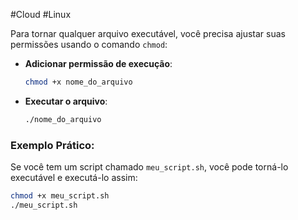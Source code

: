 #Cloud #Linux 

Para tornar qualquer arquivo executável, você precisa ajustar suas permissões usando o comando `chmod`:

- **Adicionar permissão de execução**:
    
    ```bash
    chmod +x nome_do_arquivo
    ```
    
- **Executar o arquivo**:
    
    ```bash
    ./nome_do_arquivo
    ```
    

### Exemplo Prático:

Se você tem um script chamado `meu_script.sh`, você pode torná-lo executável e executá-lo assim:

```bash
chmod +x meu_script.sh
./meu_script.sh
```